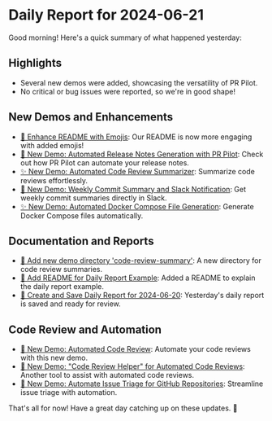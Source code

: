 # Daily Report for 2024-06-21

Good morning! Here's a quick summary of what happened yesterday:

## Highlights
- Several new demos were added, showcasing the versatility of PR Pilot.
- No critical or bug issues were reported, so we're in good shape!

## New Demos and Enhancements
- [🎨 Enhance README with Emojis](https://github.com/PR-Pilot-AI/demo/pull/33): Our README is now more engaging with added emojis!
- [🚀 New Demo: Automated Release Notes Generation with PR Pilot](https://github.com/PR-Pilot-AI/demo/pull/32): Check out how PR Pilot can automate your release notes.
- [✨ New Demo: Automated Code Review Summarizer](https://github.com/PR-Pilot-AI/demo/pull/31): Summarize code reviews effortlessly.
- [🚀 New Demo: Weekly Commit Summary and Slack Notification](https://github.com/PR-Pilot-AI/demo/pull/30): Get weekly commit summaries directly in Slack.
- [✨ New Demo: Automated Docker Compose File Generation](https://github.com/PR-Pilot-AI/demo/issues/29): Generate Docker Compose files automatically.

## Documentation and Reports
- [📁 Add new demo directory 'code-review-summary'](https://github.com/PR-Pilot-AI/demo/pull/24): A new directory for code review summaries.
- [📝 Add README for Daily Report Example](https://github.com/PR-Pilot-AI/demo/pull/21): Added a README to explain the daily report example.
- [📄 Create and Save Daily Report for 2024-06-20](https://github.com/PR-Pilot-AI/demo/pull/20): Yesterday's daily report is saved and ready for review.

## Code Review and Automation
- [🚀 New Demo: Automated Code Review](https://github.com/PR-Pilot-AI/demo/pull/28): Automate your code reviews with this new demo.
- [🚀 New Demo: "Code Review Helper" for Automated Code Reviews](https://github.com/PR-Pilot-AI/demo/pull/27): Another tool to assist with automated code reviews.
- [🚀 New Demo: Automate Issue Triage for GitHub Repositories](https://github.com/PR-Pilot-AI/demo/pull/25): Streamline issue triage with automation.

That's all for now! Have a great day catching up on these updates. 🚀

